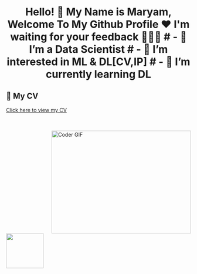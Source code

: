 <h1 align="center">Hello! 👋 <!-- <img src="https://raw.githubusercontent.com/MartinHeinz/MartinHeinz/master/wave.gif" width="25px"> --> My Name is Maryam, Welcome To My Github Profile ♥ I'm waiting for your feedback 👀👩‍💻
# - 👋 I’m a Data Scientist
# - 👀 I’m interested in ML & DL[CV,IP]
# - 🌱 I’m currently learning DL

## 📄 My CV  
[Click here to view my CV]([https://github.com/username/repository-name/blob/main/CV.pdf](https://drive.google.com/file/d/1FWERIzHQK3YMdgsslBHUprO49KVtQVtj/view?usp=sharing))


</h1>

<!-- <img src="https://github.com/Govindv7555/Govindv7555/blob/main/49e76e0596857673c5c80c85b84394c1.gif" width=1000px height=95px> -->

<br/>
<br/>

<img align="right" src="https://media.giphy.com/media/SWoSkN6DxTszqIKEqv/giphy.gif" alt="Coder GIF" width="380" height="280">




	

<img align="center" src="https://github.com/Govindv7555/Govindv7555/blob/main/49e76e0596857673c5c80c85b84394c1.gif" width= 45% height=95px>


